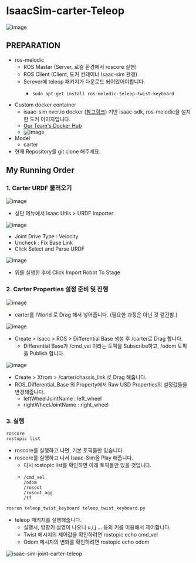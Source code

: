 # IsaacSim-carter-Teleop
![image](https://user-images.githubusercontent.com/69780812/129903573-0dbb98df-da47-4c87-ab13-d8683fcc0848.png)
## PREPARATION
- ros-melodic
  - ROS Master (Server, 로컬 환경에서 roscore 실행) 
  - ROS Client (Client, 도커 컨테이너 Isaac-sim 환경)
  - Serever에 teleop 패키지가 다운로드 되어있어야합니다.
    - ```shell
      sudo apt-get install ros-melodic-teleop-twist-keyboard
      ```
- Custom docker container
  - isaac-sim nvcr.io docker ([참고링크](https://docs.nvidia.com/ngc/ngc-overview/index.html#generating-api-key)) 기반 isaac-sdk, ros-melodic을 설치한 도커 이미지입니다.
  - [Our Team's Docker Hub](https://hub.docker.com/orgs/lottoworld777/repositories)
  - ![image](https://user-images.githubusercontent.com/69780812/129685629-71147ca7-b776-4600-a402-25bc2de71ac0.png)
- Model
  - carter
- 현재 Repository를 git clone 해주세요.
## My Running Order
### 1. Carter URDF 불러오기
![image](https://user-images.githubusercontent.com/69780812/129904216-45c73be0-6eeb-4c29-9685-a79175bb5458.png)
- 상단 메뉴에서 Isaac Utils > URDF Importer

![image](https://user-images.githubusercontent.com/69780812/129904351-74f53761-6b6e-4727-9203-3f051325792e.png)
- Joint Drive Type : Velocity
- Uncheck : Fix Base Link
- Click Select and Parse URDF

![image](https://user-images.githubusercontent.com/69780812/129904443-48e05415-7e9e-46a1-99ee-e23d9693779e.png)
- 위를 실행한 후에 Click Import Robot To Stage
### 2. Carter Properties 설정 준비 및 진행
![image](https://user-images.githubusercontent.com/69780812/129905467-cf7798a2-f6f4-473b-9cea-016aea018529.png)
- carter를 /World 로 Drag 해서 넣어줍니다. (필요한 과정은 아닌 것 같긴함.)

![image](https://user-images.githubusercontent.com/69780812/129905137-0260d966-408e-43a2-81e3-d7e32d4a5544.png)
- Create > Isacc > ROS > Differential Base 생성 후 /carter로 Drag 합니다.
  - Differential Base가 /cmd_vel 이라는 토픽을 Subscribe하고, /odom 토픽을 Publish 합니다.

![image](https://user-images.githubusercontent.com/69780812/129905771-5e8d5f6b-637d-431d-bd3d-d2cebf39954b.png)
- Create > Xfrom > /carter/chassis_link 로 Drag 해줍니다.
- ROS_Differential_Base 의 Property에서 Raw USD Properties의 설정값들을 변경해줍니다.
  - leftWheelJointName : left_wheel
  - rightWheelJointName : right_wheel

### 3. 실행
```shell
roscore
rostopic list
```
- roscore를 실행하고 나면, 기본 토픽들만 있습니다.
- roscore를 실행하고 나서 Isaac-Sim을 Play 해줍니다.
  - 다시 rostopic list를 확인하면 아래 토픽들만 있을 것입니다.
  - ```shell
    /cmd_vel
    /odom
    /rosout
    /rosout_agg
    /tf
    ```
```shell
rosrun teleop_twist_keyboard teleop_twist_keyboard.py
```
- teleop 패키지를 실행해줍니다.
  - 실행시, 방향키 설명이 나오니 u,i,j ... 등의 키를 이용해서 제어합니다.
  - Twist 메시지의 제어값을 확인하려면 rostopic echo cmd_vel
  - Odom 메시지의 변화를 확인하려면 rostopic echo odom

![isaac-sim-joint-carter-teleop](https://user-images.githubusercontent.com/69780812/129910526-d72dc24b-472e-4928-8c13-abda28e71e8b.gif)
